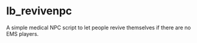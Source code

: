 # lb_revivenpc
A simple medical NPC script to let people revive themselves if there are no EMS players.
